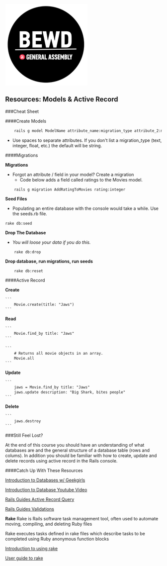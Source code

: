 ![BEWD_Logo](../assets/BEWD_Logo.png)


<div id="resources">

## Resources: Models & Active Record

###Cheat Sheet

####Create Models

```bash
	rails g model ModelName attribute_name:migration_type attribute_2:migration_type
```
*	Use spaces to separate attributes. If you don't list a migration_type (text, integer, float, etc.) the default will be string.

####Migrations

__Migrations__

*	Forgot an attribute / field in your model? Create a migration
	*	Code below adds a field called ratings to the Movies model.

```
	rails g migration AddRatingToMovies rating:integer
```

__Seed Files__

*	Populating an entire database with the console would take a while. Use the seeds.rb file.

```
rake db:seed
```

__Drop The Database__

*	_You will loose your data if you do this._

```
	rake db:drop
```

__Drop database, run migrations, run seeds__

```
	rake db:reset
```

####Active Record

__Create__

	```
		Movie.create(title: "Jaws")
	```

__Read__

	```
		Movie.find_by title: "Jaws"
	```

	```
		# Returns all movie objects in an array.
		Movie.all
	```

__Update__

	```
		jaws = Movie.find_by title: "Jaws"
		jaws.update description: "Big Shark, bites people"
	```

__Delete__

	```
		jaws.destroy
	```


###Still Feel Lost?

At the end of this course you should have an understanding of what databases are and the general structure of a database table (rows and colums). In addition you should be familiar with how to create, update and delete records using active record in the Rails console.

####Catch Up With These Resources

[Introduction to Databases w/ Geekgirls](http://geekgirls.com/2011/09/databases-from-scratch-i-introduction/)

[Introduction to Database Youtube Video](http://www.youtube.com/watch?v=KgiCxe-ZW8o
)

[Rails Guides Active Record Query](http://edgeguides.rubyonrails.org/active_record_querying.html)

[Rails Guides Validations](http://edgeguides.rubyonrails.org/active_record_validations.html)


__Rake__
Rake is Rails software task management tool, often used to automate moving, compiling, and deleting Ruby files

Rake executes tasks defined in rake files which describe tasks to be completed using Ruby anonymous function blocks

[Introduction to using rake](http://guides.rubyonrails.org/command_line.html#rake
)

[User guide to rake](http://docs.rubyrake.org/user_guide/index.html
)